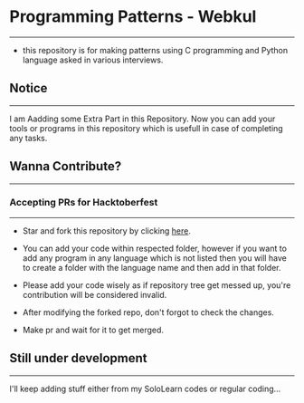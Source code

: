 # Programming Patterns - Webkul

<hr>

- this repository is for making patterns using C programming and Python language asked in various interviews.

## Notice

<hr>

I am Aadding some Extra Part in this Repository. Now you can add your tools or programs in this repository which is usefull in case of completing any tasks.

## Wanna Contribute? 

<hr>

### Accepting PRs for Hacktoberfest

<hr>

- Star and fork this repository by clicking [here](https://github.com/Kaur-mahar/Programming-Patterns---Webkul/fork).

- You can add your code within respected folder, however if you want to add any program in any language which is not listed then you will have to create a folder with the language name and then add in that folder.

- Please add your code wisely as if repository tree get messed up, you're contribution will be considered invalid.

- After modifying the forked repo, don't forgot to check the changes.

- Make pr and wait for it to get merged.

## Still under development 

<hr>

I'll keep adding stuff either from my SoloLearn codes or regular coding...
